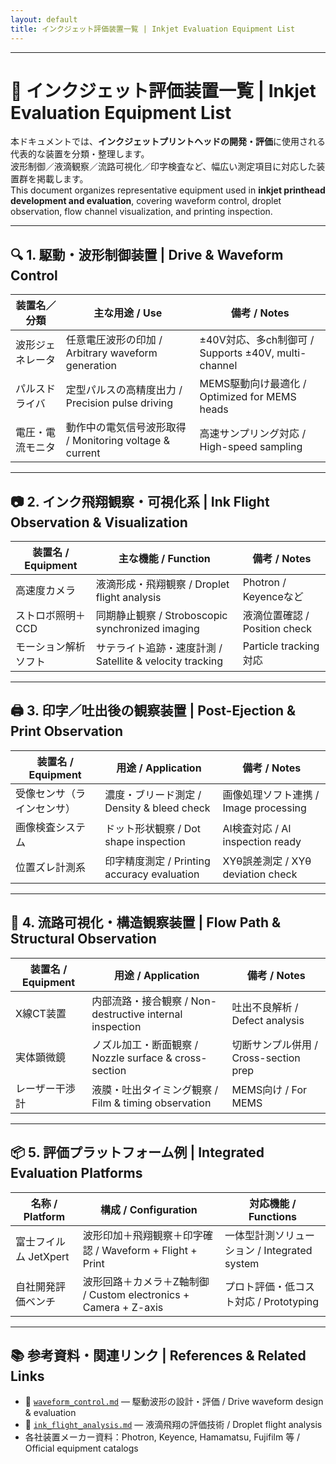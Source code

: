 ```yaml
---
layout: default
title: インクジェット評価装置一覧 | Inkjet Evaluation Equipment List
---
```


---

# 🧪 **インクジェット評価装置一覧** | **Inkjet Evaluation Equipment List**

本ドキュメントでは、**インクジェットプリントヘッドの開発・評価**に使用される代表的な装置を分類・整理します。  
波形制御／液滴観察／流路可視化／印字検査など、幅広い測定項目に対応した装置群を掲載します。  
This document organizes representative equipment used in **inkjet printhead development and evaluation**, covering waveform control, droplet observation, flow channel visualization, and printing inspection.

---

## 🔍 **1. 駆動・波形制御装置** | **Drive & Waveform Control**

| **装置名／分類** | **主な用途 / Use**              | **備考 / Notes**            |
|------------------|---------------------------------|-----------------------------|
| 波形ジェネレータ | 任意電圧波形の印加 / Arbitrary waveform generation | ±40V対応、多ch制御可 / Supports ±40V, multi-channel |
| パルスドライバ   | 定型パルスの高精度出力 / Precision pulse driving | MEMS駆動向け最適化 / Optimized for MEMS heads |
| 電圧・電流モニタ | 動作中の電気信号波形取得 / Monitoring voltage & current | 高速サンプリング対応 / High-speed sampling |

---

## 📷 **2. インク飛翔観察・可視化系** | **Ink Flight Observation & Visualization**

| **装置名 / Equipment** | **主な機能 / Function**        | **備考 / Notes**             |
|-------------------------|--------------------------------|-------------------------------|
| 高速度カメラ            | 液滴形成・飛翔観察 / Droplet flight analysis | Photron / Keyenceなど |
| ストロボ照明＋CCD       | 同期静止観察 / Stroboscopic synchronized imaging | 液滴位置確認 / Position check |
| モーション解析ソフト    | サテライト追跡・速度計測 / Satellite & velocity tracking | Particle tracking対応 |

---

## 🖨 **3. 印字／吐出後の観察装置** | **Post-Ejection & Print Observation**

| **装置名 / Equipment**   | **用途 / Application**            | **備考 / Notes**                  |
|---------------------------|-----------------------------------|-----------------------------------|
| 受像センサ（ラインセンサ）| 濃度・ブリード測定 / Density & bleed check | 画像処理ソフト連携 / Image processing |
| 画像検査システム           | ドット形状観察 / Dot shape inspection     | AI検査対応 / AI inspection ready   |
| 位置ズレ計測系             | 印字精度測定 / Printing accuracy evaluation | XYθ誤差測定 / XYθ deviation check |

---

## 🧪 **4. 流路可視化・構造観察装置** | **Flow Path & Structural Observation**

| **装置名 / Equipment** | **用途 / Application**             | **備考 / Notes**           |
|-------------------------|------------------------------------|-----------------------------|
| X線CT装置              | 内部流路・接合観察 / Non-destructive internal inspection | 吐出不良解析 / Defect analysis |
| 実体顕微鏡              | ノズル加工・断面観察 / Nozzle surface & cross-section | 切断サンプル併用 / Cross-section prep |
| レーザー干渉計          | 液膜・吐出タイミング観察 / Film & timing observation | MEMS向け / For MEMS |

---

## 📦 **5. 評価プラットフォーム例** | **Integrated Evaluation Platforms**

| **名称 / Platform**     | **構成 / Configuration**         | **対応機能 / Functions**           |
|--------------------------|----------------------------------|------------------------------------|
| 富士フイルム JetXpert   | 波形印加＋飛翔観察＋印字確認 / Waveform + Flight + Print | 一体型計測ソリューション / Integrated system |
| 自社開発評価ベンチ       | 波形回路＋カメラ＋Z軸制御 / Custom electronics + Camera + Z-axis | プロト評価・低コスト対応 / Prototyping |

---

## 📚 **参考資料・関連リンク** | **References & Related Links**

- 🔗 [`waveform_control.md`](./waveform_control.md) — 駆動波形の設計・評価 / Drive waveform design & evaluation  
- 🔗 [`ink_flight_analysis.md`](./ink_flight_analysis.md) — 液滴飛翔の評価技術 / Droplet flight analysis  
- 各社装置メーカー資料：Photron, Keyence, Hamamatsu, Fujifilm 等 / Official equipment catalogs  

